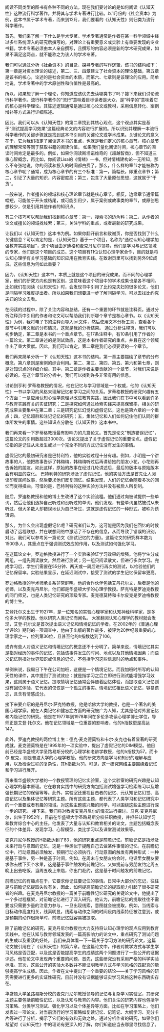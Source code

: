 阅读不同类型的图书有各种不同的方法。现在我们要讨论的是如何阅读《认知天性》这种流行科学著作，并将其与学术专著进行比较。以1月份的《社会资本》为例，这本书属于学术专著，而来到12月，我们要看的《认知天性》则归类为流行科学著作。

首先，我们来了解一下什么是学术专著。学术专著通常是作者在某一科学领域中经过多年系统深入的研究后撰写的，对理论上有重要意义或实验上有重要发现的专业书籍。学术专著必须由本人亲自撰写，且撰写的内容必须是新的学术研究成果，如果不满足这两点，就不能称之为该人的学术专著。

我们可以通过分析《社会资本》的目录，探寻专著的写作逻辑，该书的结构如下：第一章是对资本理论的综述，第二、三、四章建立了社会资本的理论基础，第五章是该书的核心，论述的是社会资本的本质，而第六、七章则是该理论的应用。简单地说，学术专著中的学术原创性和价值性是最高的。

所以，如果想了解一个理论，你知道应该优先去读哪类书了吗？接下来我们讨论流行科学著作。流行科学著作的“流行”意味着目标读者是大众，是“科学的”意味着它的核心是科学理论。其陈述逻辑通常是通过核心论文或教材，采用信息转化、案例增补等方式进行详细陈述。

因此，我们可以从《认知天性》的第二章找到其核心观点，这个观点其实是基于“测试提高学习效果”这篇经典论文的内容进行扩展的。所以识别并理解一本流行科学著作的关键步骤就是找到这本书引用的关键论文或学术成果。关键论文的意义在于，它为我们指定了阅读这本书的重点，也就是我们定义的核心章节。核心章节的理解常常等同于获取书籍的阅读价值。
如果我们量化阅读时间，核心章节的阅读时间肯定是最多的。例如，如果你阅读斯坦诺维奇的《超越智商》，但不知道三重心智概念，再比如，你阅读Lisa的《情绪》一书，但对情绪建构论一无所知，那么不夸张地说，你的阅读和投入的时间都白费了。那么，什么样的章节才能被称为核心章节呢？通常，成为核心章节的有三个标准：第一，篇幅长，即重点章节；第二，引证了大量的知识，内容密度高；第三，包含了大量原创思想，这就属于“干货”。

一般来说，作者擅长的领域和核心理论章节就是核心章节。相反，边缘章节通常篇幅短，可能位于开头或结尾，或可能引用少，属于案例或故事类的章节，或原创思想较少，仅是引用其他作者的知识点。

有三个技巧可以帮助我们找到核心章节：第一，搜索书的边角料；第二，从作者的论文或擅长的领域找线索；第三，关注学科的重点，或者最新的研究成果。

让我们以《认知天性》这本书为例。如果你翻开前言和致谢页，你是否找到了什么关键信息？可以肯定的是，《认知天性》基于一个项目，名称为"通过认知心理学加强教育实践项目"，这个项目由罗迪格和麦克丹尼尔领导，他们是学习与记忆领域的专家，他们是这个项目的成员。这个项目有11位认知心理学家合作，目的就是将认知心理学有关学习基础的知识应用在教育实践。在致谢页里可以找到另外9位成员。这些信息为何如此重要？

因为，《认知天性》这本书，本质上就是这个项目的研究成果。而不同的心理学家，他们的研究方向也是有区别，这意味着这个项目中的学术成果也是各不相同。比如我们在阅读《认知天性》时，会发现书中引用了比约克夫妇的很多论文，他们是间隔学习难度提出者。所以如果我们想要进一步了解间隔学习，可以去找比约克夫妇的论文去看。

在阅读的过程中，除了关注内容和总结，还有一个重要的环节就是注释页。通过分析注释页中引用的作者和论文可以帮助我们判断哪个章节是核心章节。以《认知天性》为例，我将电子书的注释页导入txt文件，然后使用文本分析工具，查看各个章节中引用文献的分布情况，这就是我的分析结果。
通过分析注释页，我们可以初步确定，第二章是本书的一个重点章节。在17条注释中，有10条引用了作者的一篇论文。第二章讲述的是测试效应，这是本书作者研究的重点，并且在这个领域作出了重大贡献。因此，我们可以肯定，第二章是我们必须要读的一个章节。

我们再来简单分析一下《认知天性》这本书的结构。第一章主要描绘了章节的分布概念，第八章则是案例的综合利用。第二、第三、第四、第五、第六和第七章，则是对知识点的详细介绍。其中，第二章是作者主要贡献的一个章节，对我们来说是必读的。在这个章节的分析中，我们可以找到许多非常有用的信息。

讨论到亨利·罗蒂格教授的情况，他在记忆与学习领域是一个权威，他的《认知天性》一书以学习的风格来理解记忆和学习之间的关系。罗蒂格教授的研究兴趣有五个方面：一是应用认知心理学原理以改进教育实践，因此我们在书中可以看到许多与教育实践有关的实证研究；二是探究如何通过检索实践来提高保留率，相关的研究成果主要集中在第二章；三是研究记忆幻觉和虚假记忆，这也是第六章的一个重点；四，记忆超群和注记记忆的研究；五，集体记忆和人们如何记住他们认同的群体所发生的事情。这些知识点分散在《认知天性》这本书中。

我们再来看一下罗蒂格教授最有影响力的几篇论文。首先是论文"制造错误记忆"，这篇论文的引用数超过3000次。该论文提出了关于虚假记忆的重要论点。虚假记忆指的是记住从未发生或以一个完全不同的方式记住没有发生的事情。

虚假记忆的最初研究者是巴特利特，他的实验过程十分有趣。例如，小明是一个讲故事的人，他把故事告诉了韩梅梅，韩梅梅听过后再讲给她的朋友小花，小花则再告诉她的朋友。如此这样，原始的故事在经过几轮讲述后，最后的版本与原始版本会有明显的变化。
巴特利特的研究涉及了虚假记忆。他的实验方法是首先让人阅读印度民间故事，然后要求他们反复回忆。结果发现，人们的记忆会随着多次的回忆而变得扭曲。可惜的是，巴特利特的这种实验方法并没有被后人所复制。

随后，罗迪格教授和他的博士生改进了这个实验流程。他们通过向被试提供一些单词，然后让他们选择自己听过和没听过的单词。他们发现，有些单词虽然被试从未听过，但大多数人却错误地认为自己听过，这就是虚假记忆的一种形式，被称为诱饵词。

那么，为什么会出现虚假记忆呢？研究者们认为，这可能是因为我们在回忆的时候启动了远程联想，并在联想网络中激活了不存在的信息，从而导致了错误的识别。对此，我们可以参考另一篇论文《测试记忆的力量》。这篇论文的研究样本数为1500多人，其重点在于强调测试效应的作用，以及测试如何强化学习。

在这篇论文中，罗迪格教授进行了一个实验来验证学习效果的增强。他将学生分成两组，一组先阅读散文，然后进行测试；另一组只阅读散文，但进行多次学习。完成学习后，学生们需要在55分钟、两天或一周后进行再次的测试，以检验他们的记忆保留率。实验结果显示，在延迟测试中，接受了测试的学生记忆保留率更高。

罗迪格教授的学术师承关系非常鲜明。他的合作伙伴包括艾丹托尔文，后者是他的老师，以及麦克丹尼尔，他们都是华盛顿大学的心理学教授。萨克特是罗迪克教授的同门师兄，也是人类记忆研究的顶级专家。麦克德莫特和卡尔皮克是罗迪格教授的博士生。

艾登托尔文出生于1927年，是一位知名的实验心理学家和认知神经科学家，是多伦多大学的教授。他以研究人类记忆而闻名。
大家翻阅认知心理学的教材就会发现，艾登·托尔文是首次提出语义记忆和情境记忆的学者。在2002年的《普通心理学评论》期刊的一项调查中，他由于出版的著作最多，被评为20世纪最重要的心理学家之一，位列第36位，且甚至他的h指数达到了106。

或许有些人对语义记忆和情境记忆的概念还不十分明了。简单来说，情境记忆其实是指对经历的事件的记忆，包括该事件发生的时间、地点以及其他情境因素；而语义记忆则指对世界知识或信息的记忆，不包括学习这些信息时的地点和事件。

举例来说，我周日下午在公司加班，这便是一个情境记忆。而我加班时所写的认知天性的课件，其中提到了测试效应：就是指学习之后立即进行测试能增强学习效果，这则属于语义记忆。提取情境记忆通常会伴随着回忆体验，而提取语义记忆则没有回忆体验，它代表的仅仅是一个孤立的事实。情境记忆相比语义记忆，容易遗忘，且含有情感成分。

接下来要介绍的是丹尼尔·萨克特教授，他是哈佛大学的教授，也是一个著名的美国心理学家。他在人类记忆和健忘症方面的研究被广为人知，尤其是他对外显记忆和内隐记忆的研究。他是在1977年到1978年间在多伦多攻读心理学博士学位，导师正是艾登·托尔文。他在记忆领域是一位重要的影响者，他的h指数更是高达147。

此外，罗迪克教授的两位博士生：德克·麦克德莫特和卡尔·皮克也有着显著的研究成就。麦克德莫特是在1995年的一项实验中，提出了虚假记忆的DIM模型。他目前已经是华盛顿大学圣路易斯分校的心理学和老龄学教授，他的h指数为57。而卡尔·皮克，则是普渡大学的心理学教授。他的研究方向是学习和知识的理解与应用，以及检索过程的复杂性，其h指数为31。可见，这一研究网络主要围绕着记忆和学习进行展开。

再来看华盛顿大学楼的一个教授管理的记忆实验室，这个实验室的研究兴趣是认知心理学的基本原理。它在教育实践中的研究方向包括测试增强学习检索练习以及增强长期记忆的保留等等。此外，实验室还重视目击者的记忆、元认知记忆幻觉、高度记忆以及集体记忆等研究主题。所有这些主题，都代表了人类学习和记忆研究中的一个重要或者有趣的领域。对这些主题感兴趣的同学，可以围绕这些主题进行深一步的研究。
接下来，我们将对教授麦克丹尼尔的情况进行探讨。马克·麦克丹尼尔，出生于1952年，目前在华盛顿大学圣路易斯分校任职教授，并担任认知学习和教育综合中心的主任。他发表了大量与认知和教育相关的论文，主题包括概念表征的个体差异、发现学习、心智模型、类比学习以及课堂测试效果等。

麦克丹尼尔教授的H指数达到了83，他的研究重点是前瞻记忆。前瞻记忆是指涉及未来行动与意图的记忆，这是一种类似于提醒自己去做某件事情的记忆。在前瞻记忆中，行动意图必须触发，预期行动必须执行。行动意图的触发有两种形式：一种是基于事件，另一种是基于时间。例如，在周末与女朋友约会时，电话里女朋友要求你去楼下买个水果，这是基于事件触发的前瞻记忆。又如提前与男朋友约定周五晚上出去吃饭，当周五晚上来临，你出门赴约，这是基于时间触发的前瞻记忆。

前瞻记忆的有趣点在于，它要求你记住要记住的事情。日常中大部分的忘记，往往是与前瞻记忆提取失败有关，因此，如何提高前瞻记忆的提取能力引起了很多研究者的兴趣。在麦克丹尼尔教授的一篇关于前瞻性记忆研究的关键论文中，他提出了一个多过程框架，对前瞻记忆进行了深入研究。他认为，前瞻记忆的提取往往不需要或只需要少量的注意力参与，一旦出现线索，意图就会被提取。例如，当线索与目标动作高度相关，线索明显，线索与动作之间的时间段内线索特征被注意到，或是预期的动作很简单时，前瞻记忆就容易被提取。

除了前瞻记忆的研究，麦克丹尼尔教授也大力支持将认知心理学的观点应用到教育实践中。他在认知与教育领域发表的一篇高影响力的论文中，重点研究了测试问题的生成以及重读的好处。
我们来具体看一下一篇关于学习方法的研究论文，这篇论文被引用在了《认知天性》的第六章。在这篇论文中，作者对教学方式与学生学习风格是否匹配，以及这是否能提高学生的成绩这两个问题进行了一些公开的证据评述。他在论文中发现两个重要的问题，首先，这些研究没有采用严格的科学实验标准。其次，这些公开的实验大多数并不能证明教学方式与学习风格的匹配真的能够提高学生成绩。因此，作者在文中提出了一个重要的结论——关于学习风格的研究需要进行更多的实证性研究，目前并没有证据能够证实学习风格这种东西确实存在。

华盛顿大学圣路易斯分校的麦克丹尼尔教授领导的记忆与复杂学习实验室，其研究主题主要包括前瞻性记忆，以及认知与教育的内容。他们关注的研究内容也包括学习策略、分类学习测试、强化学习以及个体差异等方面。比如在学习策略上，他们发表过一项论文，对当前流行的学习策略如复读记忆、记笔记、大纲学习、充分卡片等进行了分析，揭示了它们的有效和无效之处。通过分析作者的研究，如果你们希望对《认知天性》中的理论有更深入的了解，你们知道应当去哪里寻找信息了。
